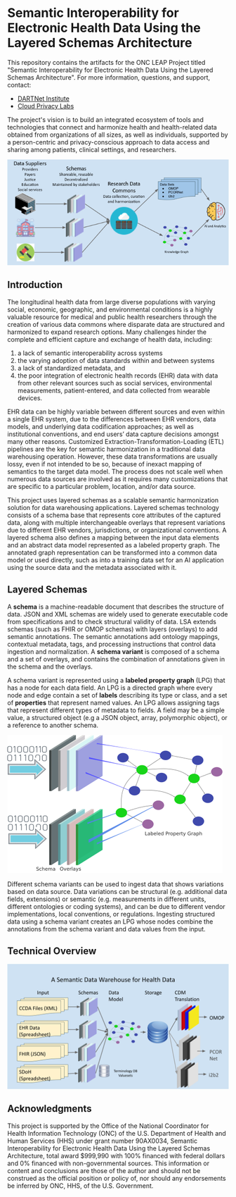 # Semantic Interoperability for Electronic Health Data Using the Layered Schemas Architecture

This repository contains the artifacts for the ONC LEAP Project titled
"Semantic Interoperability for Electronic Health Data Using the
Layered Schemas Architecture". For more information, questions, and
support, contact:

 * [DARTNet Institute](https://dartnet.info/contact.htm)
 * [Cloud Privacy Labs](https://cloudprivacylabs.com/)

The project's vision is to build an integrated ecosystem of tools and
technologies that connect and harmonize health and health-related data
obtained from organizations of all sizes, as well as individuals,
supported by a person-centric and privacy-conscious approach to data
access and sharing among patients, clinical settings, and researchers.

![Project Vision](assets/leap-vision.png)

## Introduction

The longitudinal health data from large diverse populations with
varying social, economic, geographic, and environmental conditions is
a highly valuable resource for medical and public health researchers
through the creation of various data commons where disparate data are
structured and harmonized to expand research options. Many challenges
hinder the complete and efficient capture and exchange of health data,
including: 

  1. a lack of semantic interoperability across systems
  2. the varying adoption of data standards within and between systems 
  3. a lack of standardized metadata, and 
  4. the poor integration of electronic health records (EHR) data with data from other relevant
sources such as social services, environmental measurements,
patient-entered, and data collected from wearable devices.

EHR data can be highly variable between different sources and even
within a single EHR system, due to the differences between EHR
vendors, data models, and underlying data codification approaches; as
well as institutional conventions, and end users’ data capture
decisions amongst many other reasons. Customized
Extraction-Transformation-Loading (ETL) pipelines are the key for
semantic harmonization in a traditional data warehousing
operation. However, these data transformations are usually lossy, even
if not intended to be so, because of inexact mapping of semantics to
the target data model. The process does not scale well when numerous
data sources are involved as it requires many customizations that are
specific to a particular problem, location, and/or data source.

This project uses layered schemas as a scalable semantic harmonization
solution for data warehousing applications. Layered schemas technology
consists of a schema base that represents core attributes of the
captured data, along with multiple interchangeable overlays that
represent variations due to different EHR vendors, jurisdictions, or
organizational conventions. A layered schema also defines a mapping
between the input data elements and an abstract data model represented
as a labeled property graph. The annotated graph representation can be
transformed into a common data model or used directly, such as into a
training data set for an AI application using the source data and the
metadata associated with it.

## Layered Schemas

A **schema** is a machine-readable document that describes the
structure of data. JSON and XML schemas are widely used to generate
executable code from specifications and to check structural validity
of data. LSA extends schemas (such as FHIR or OMOP schemas) with
layers (overlays) to add semantic annotations. The semantic
annotations add ontology mappings, contextual metadata, tags, and
processing instructions that control data ingestion and
normalization. A **schema variant** is composed of a schema and a
set of overlays, and contains the combination of annotations given in
the schema and the overlays.

A schema variant is represented using a **labeled property graph**
(LPG) that has a node for each data field. An LPG is a directed graph
where every node and edge contain a set of **labels** describing its
type or class, and a set of **properties** that represent named
values. An LPG allows assigning tags that represent different types of
metadata to fields. A field may be a simple value, a structured object
(e.g a JSON object, array, polymorphic object), or a reference to
another schema.

![Layered schemas for data ingestion](assets/layers_ingestion.png)

Different schema variants can be used to ingest data that shows
variations based on data source. Data variations can be structural
(e.g. additional data fields, extensions) or semantic
(e.g. measurements in different units, different ontologies or coding
systems), and can be due to different vendor implementations, local
conventions, or regulations. Ingesting structured data using a schema
variant creates an LPG whose nodes combine the annotations from the
schema variant and data values from the input.

## Technical Overview

![Semantic Data Warehouse](assets/dw-arch.png)

## Acknowledgments

This project is supported by the Office of the National Coordinator
for Health Information Technology (ONC) of the U.S. Department of
Health and Human Services (HHS) under grant number 90AX0034, Semantic
Interoperability for Electronic Health Data Using the Layered Schemas
Architecture, total award $999,990 with 100% financed with federal
dollars and 0% financed with non-governmental sources. This
information or content and conclusions are those of the author and
should not be construed as the official position or policy of, nor
should any endorsements be inferred by ONC, HHS, of the
U.S. Government.

